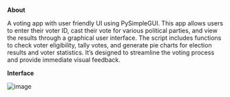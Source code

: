 **About**

A voting app with user friendly UI using PySimpleGUI. This app allows users to enter their voter ID, cast their vote for various political parties, and view the results through a graphical user interface. The script includes functions to check voter eligibility, tally votes, and generate pie charts for election results and voter statistics. It’s designed to streamline the voting process and provide immediate visual feedback.

 
**Interface**

![image](https://github.com/JagadeeshCS/Voting-App-using-PySimpleGUI/assets/76614960/97551bc3-82eb-47ef-a6ce-0fa2ae3fcdd2)
